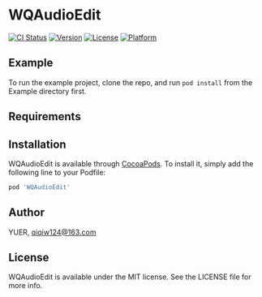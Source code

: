 # WQAudioEdit

[![CI Status](https://img.shields.io/travis/01810452/WQAudioEdit.svg?style=flat)](https://travis-ci.org/01810452/WQAudioEdit)
[![Version](https://img.shields.io/cocoapods/v/WQAudioEdit.svg?style=flat)](https://cocoapods.org/pods/WQAudioEdit)
[![License](https://img.shields.io/cocoapods/l/WQAudioEdit.svg?style=flat)](https://cocoapods.org/pods/WQAudioEdit)
[![Platform](https://img.shields.io/cocoapods/p/WQAudioEdit.svg?style=flat)](https://cocoapods.org/pods/WQAudioEdit)

## Example

To run the example project, clone the repo, and run `pod install` from the Example directory first.

## Requirements

## Installation

WQAudioEdit is available through [CocoaPods](https://cocoapods.org). To install
it, simply add the following line to your Podfile:

```ruby
pod 'WQAudioEdit'
```

## Author

YUER, qiqiw124@163.com

## License

WQAudioEdit is available under the MIT license. See the LICENSE file for more info.
